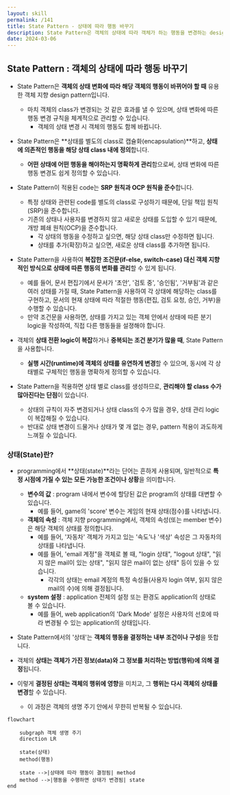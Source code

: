 ```yaml
---
layout: skill
permalink: /141
title: State Pattern - 상태에 따라 행동 바꾸기
description: State Pattern은 객체의 상태에 따라 객체가 하는 행동을 변경하는 design pattern입니다.
date: 2024-03-06
---
```



## State Pattern : 객체의 상태에 따라 행동 바꾸기

- State Pattern은 **객체의 상태 변화에 따라 해당 객체의 행동이 바뀌어야 할 때** 유용한 객체 지향 design pattern입니다.
    - 마치 객체의 class가 변경되는 것 같은 효과를 낼 수 있으며, 상태 변화에 따른 행동 변경 규칙을 체계적으로 관리할 수 있습니다.
        - 객체의 상태 변경 시 객체의 행동도 함께 바뀝니다.

- State Pattern은 **상태를 별도의 class로 캡슐화(encapsulation)**하고, **상태에 의존적인 행동을 해당 상태 class 내에 정의**합니다.
    - **어떤 상태에 어떤 행동을 해야하는지 명확하게 관리**함으로써, 상태 변화에 따른 행동 변경도 쉽게 정의할 수 있습니다.

- State Pattern이 적용된 code는 **SRP 원칙과 OCP 원칙을 준수**합니다.
    - 특정 상태와 관련된 code를 별도의 class로 구성하기 때문에, 단일 책임 원칙(SRP)을 준수합니다.
    - 기존의 상태나 사용자를 변경하지 않고 새로운 상태를 도입할 수 있기 때문에, 개방 폐쇄 원칙(OCP)을 준수합니다.
        - 각 상태의 행동을 수정하고 싶으면, 해당 상태 class만 수정하면 됩니다.
        - 상태를 추가(확장)하고 싶으면, 새로운 상태 class를 추가하면 됩니다.

- State Pattern을 사용하여 **복잡한 조건문(if-else, switch-case) 대신 객체 지향적인 방식으로 상태에 따른 행동의 변화를 관리**할 수 있게 됩니다.
    - 예를 들어, 문서 편집기에서 문서가 '초안', '검토 중', '승인됨', '거부됨'과 같은 여러 상태를 가질 때, State Pattern을 사용하여 각 상태에 해당하는 class를 구현하고, 문서의 현재 상태에 따라 적절한 행동(편집, 검토 요청, 승인, 거부)을 수행할 수 있습니다.
    - 만약 조건문을 사용하면, 상태를 가지고 있는 객체 안에서 상태에 따른 분기 logic을 작성하여, 직접 다른 행동들을 설졍해야 합니다.

- 객체의 **상태 전환 logic이 복잡**하거나 **중복되는 조건 분기가 많을 때**, State Pattern을 사용합니다.
    - **실행 시간(runtime)에 객체의 상태를 유연하게 변경**할 수 있으며, 동시에 각 상태별로 구체적인 행동을 명확하게 정의할 수 있습니다.

- State Pattern을 적용하면 상태 별로 class를 생성하므로, **관리해야 할 class 수가 많아진다는 단점**이 있습니다.
    - 상태의 규칙이 자주 변경되거나 상태 class의 수가 많을 경우, 상태 관리 logic이 복잡해질 수 있습니다.
    - 반대로 상태 변경이 드물거나 상태가 몇 개 없는 경우, pattern 적용이 과도하게 느껴질 수 있습니다.


### 상태(State)란?

- programming에서 **상태(state)**라는 단어는 흔하게 사용되며, 일반적으로 **특정 시점에 가질 수 있는 모든 가능한 조건이나 상황**을 의미합니다.
    - **변수의 값** : program 내에서 변수에 할당된 값은 program의 상태를 대변할 수 있습니다.
        - 예를 들어, game의 'score' 변수는 게임의 현재 상태(점수)를 나타냅니다.
    - **객체의 속성** : 객체 지향 programming에서, 객체의 속성(또는 member 변수)은 해당 객체의 상태를 정의합니다.
        - 예를 들어, '자동차' 객체가 가지고 있는 '속도'나 '색상' 속성은 그 자동차의 상태를 나타냅니다.
        - 예를 들어, 'email 계정"을 객체로 볼 때, "login 상태", "logout 상태", "읽지 않은 mail이 있는 상태", "읽지 않은 mail이 없는 상태" 등이 있을 수 있습니다.
            - 각각의 상태는 email 계정의 특정 속성들(사용자 login 여부, 읽지 않은 mail의 수)에 의해 결정됩니다.
    - **system 설정** : application 전체의 설정 또는 환경도 application의 상태로 볼 수 있습니다.
        - 예를 들어, web application의 'Dark Mode' 설정은 사용자의 선호에 따라 변경될 수 있는 application의 상태입니다.

- State Pattern에서의 '상태'는 **객체의 행동을 결정하는 내부 조건이나 구성**을 뜻합니다.
- 객체의 **상태는 객체가 가진 정보(data)와 그 정보를 처리하는 방법(행위)에 의해 결정**됩니다.
- 이렇게 **결정된 상태는 객체의 행위에 영향**을 미치고, 그 **행위는 다시 객체의 상태를 변경**할 수 있습니다.
    - 이 과정은 객체의 생명 주기 안에서 무한히 반복될 수 있습니다.

```mermaid
flowchart

    subgraph 객체 생명 주기
    direction LR

    state(상태)
    method(행동)

    state -->|상태에 따라 행동이 결정됨| method
    method -->|행동을 수행하면 상태가 변경됨| state
end
```


